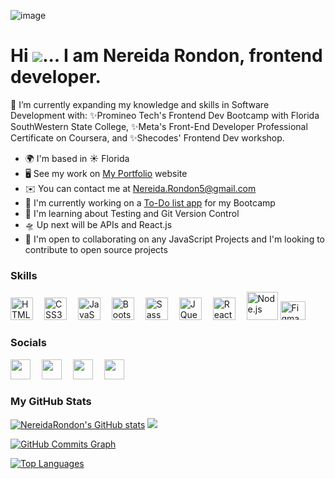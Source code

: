 ![image](https://user-images.githubusercontent.com/97356401/181629966-ced36a6a-be84-40b2-831c-b5fbe11d89eb.png)

Hi ![](https://user-images.githubusercontent.com/18350557/176309783-0785949b-9127-417c-8b55-ab5a4333674e.gif)... I am Nereida Rondon, frontend developer.
======================================================================================================================================

🌼 I’m currently expanding my knowledge and skills in Software Development with:
    ✨Promineo Tech's Frontend Dev Bootcamp with Florida SouthWestern State College,
    ✨Meta's Front-End Developer Professional Certificate on Coursera, and 
    ✨Shecodes' Frontend Dev workshop.

* 🌍  I'm based in ☀ Florida
* 🖥️  See my work on [My Portfolio](http://NereidaRondon.com) website
* ✉️  You can contact me at [Nereida.Rondon5@gmail.com](mailto:Nereida.Rondon5@gmail.com)
* 🚀  I'm currently working on a [To-Do list app](http://clicklist.netlify.app) for my Bootcamp
* 🧠  I'm learning about Testing and Git Version Control
* 🛸  Up next will be APIs and React.js
* 🤝  I'm open to collaborating on any JavaScript Projects and I'm looking to contribute to open source projects


### Skills
<p align="left">
<a href="https://developer.mozilla.org/en-US/docs/Glossary/HTML5" target="_blank" rel="noreferrer"><img src="https://raw.githubusercontent.com/danielcranney/readme-generator/main/public/icons/skills/html5-colored.svg" width="36" height="36" alt="HTML5" /></a>      &emsp;<a href="https://www.w3.org/TR/CSS/#css" target="_blank" rel="noreferrer"><img src="https://raw.githubusercontent.com/danielcranney/readme-generator/main/public/icons/skills/css3-colored.svg" width="36" height="36" alt="CSS3" /></a>       &emsp;<a href="https://developer.mozilla.org/en-US/docs/Web/JavaScript" target="_blank" rel="noreferrer"><img src="https://raw.githubusercontent.com/danielcranney/readme-generator/main/public/icons/skills/javascript-colored.svg" width="36" height="36" alt="JavaScript" /></a>       &emsp;<a href="https://getbootstrap.com/" target="_blank" rel="noreferrer"><img src="https://raw.githubusercontent.com/danielcranney/readme-generator/main/public/icons/skills/bootstrap-colored.svg" width="36" height="36" alt="Bootstrap" /></a>       &emsp;<a href="https://sass-lang.com/" target="_blank" rel="noreferrer"><img src="https://raw.githubusercontent.com/danielcranney/readme-generator/main/public/icons/skills/sass-colored.svg" width="36" height="36" alt="Sass" /></a>     &emsp;<a href="https://jquery.com/" target="_blank" rel="noreferrer"><img src="https://raw.githubusercontent.com/danielcranney/readme-generator/main/public/icons/skills/jquery-colored.svg" width="36" height="36" alt="JQuery" /></a>       &emsp;<a href="https://reactjs.org/" target="_blank" rel="noreferrer"><img src="https://raw.githubusercontent.com/danielcranney/readme-generator/main/public/icons/skills/react-colored.svg" width="36" height="36" alt="React" /></a>       
&emsp;<a href="https://nodejs.org/en/" target="_blank"><img src="https://nodejs.org/static/images/logo.svg" width="50" height="45" alt="Node.js"/></a> 
<a href="hhttps://www.figma.com/" target="_blank"><img src="https://upload.wikimedia.org/wikipedia/commons/3/33/Figma-logo.svg" width="40" height="30" alt="Figma"/></a> 
</p>




### Socials
<p align="left">
<a href="https://www.linkedin.com/in/NereidaRondon" target="_blank" rel="noreferrer"><img src="https://raw.githubusercontent.com/danielcranney/readme-generator/main/public/icons/socials/linkedin.svg" width="32" height="32" /></a>&emsp;       <a href="https://www.github.com/NereidaRondon" target="_blank" rel="noreferrer"><img src="https://raw.githubusercontent.com/danielcranney/readme-generator/main/public/icons/socials/github.svg" width="32" height="32" /></a>&emsp; <a href="https://discord.com/users/NereidaRondon" target="_blank" rel="noreferrer"><img src="https://raw.githubusercontent.com/danielcranney/readme-generator/main/public/icons/socials/discord.svg" width="32" height="32" /></a>&emsp;      <a href="https://www.codepen.io/NereidaRondon" target="_blank" rel="noreferrer"><img src="https://raw.githubusercontent.com/danielcranney/readme-generator/main/public/icons/socials/codepen.svg" width="32" height="32" /></a> 
</p>


### My GitHub Stats

<a href="http://www.github.com/NereidaRondon"><img src="https://github-readme-stats.vercel.app/api?username=NereidaRondon&show_icons=true&hide=&count_private=true&title_color=3382ed&text_color=ffffff&icon_color=ec4899&bg_color=0f172a&hide_border=true&show_icons=true" alt="NereidaRondon's GitHub stats" /></a>  <a href="http://www.github.com/NereidaRondon"><img src="https://github-readme-streak-stats.herokuapp.com/?user=NereidaRondon&stroke=ffffff&background=0f172a&ring=3382ed&fire=3382ed&currStreakNum=ffffff&currStreakLabel=3382ed&sideNums=ffffff&sideLabels=ffffff&dates=ffffff&hide_border=true" /></a>

<a href="http://www.github.com/NereidaRondon"><img src="https://activity-graph.herokuapp.com/graph?username=NereidaRondon&bg_color=0f172a&color=ffffff&line=ec4899&point=ffffff&area_color=0f172a&area=true&hide_border=true&custom_title=GitHub%20Commits%20Graph" alt="GitHub Commits Graph" /></a>

<a href="https://github.com/NereidaRondon" align="left"><img src="https://github-readme-stats.vercel.app/api/top-langs/?username=NereidaRondon&langs_count=10&title_color=3382ed&text_color=ffffff&icon_color=ec4899&bg_color=0f172a&hide_border=true&locale=en&custom_title=Top%20%Languages" alt="Top Languages" /></a>  
